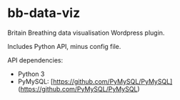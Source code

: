 # bb-data-viz
Britain Breathing data visualisation Wordpress plugin.

Includes Python API, minus config file.

API dependencies:

* Python 3
* PyMySQL: [https://github.com/PyMySQL/PyMySQL] (https://github.com/PyMySQL/PyMySQL)
